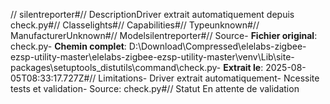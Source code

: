 // silentreporter#// DescriptionDriver extrait automatiquement depuis check.py#// Classelights#// Capabilities#// Typeunknown#// ManufacturerUnknown#// Modelsilentreporter#// Source- **Fichier original**: check.py- **Chemin complet**: D:\Download\Compressed\elelabs-zigbee-ezsp-utility-master\elelabs-zigbee-ezsp-utility-master\venv\Lib\site-packages\setuptools\_distutils\command\check.py- **Extrait le**: 2025-08-05T08:33:17.727Z#// Limitations- Driver extrait automatiquement- Ncessite tests et validation- Source: check.py#// Statut En attente de validation